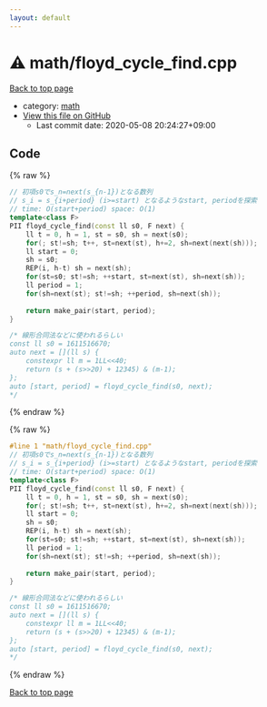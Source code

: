 ```yaml
---
layout: default
---
```


<!-- mathjax config similar to math.stackexchange -->
<script type="text/javascript" async
  src="https://cdnjs.cloudflare.com/ajax/libs/mathjax/2.7.5/MathJax.js?config=TeX-MML-AM_CHTML">
</script>
<script type="text/x-mathjax-config">
  MathJax.Hub.Config({
    TeX: { equationNumbers: { autoNumber: "AMS" }},
    tex2jax: {
      inlineMath: [ ['$','$'] ],
      processEscapes: true
    },
    "HTML-CSS": { matchFontHeight: false },
    displayAlign: "left",
    displayIndent: "2em"
  });
</script>

<script type="text/javascript" src="https://cdnjs.cloudflare.com/ajax/libs/jquery/3.4.1/jquery.min.js"></script>
<script src="https://cdn.jsdelivr.net/npm/jquery-balloon-js@1.1.2/jquery.balloon.min.js" integrity="sha256-ZEYs9VrgAeNuPvs15E39OsyOJaIkXEEt10fzxJ20+2I=" crossorigin="anonymous"></script>
<script type="text/javascript" src="../../assets/js/copy-button.js"></script>
<link rel="stylesheet" href="../../assets/css/copy-button.css" />


# :warning: math/floyd_cycle_find.cpp

<a href="../../index.html">Back to top page</a>

* category: <a href="../../index.html#7e676e9e663beb40fd133f5ee24487c2">math</a>
* <a href="{{ site.github.repository_url }}/blob/master/math/floyd_cycle_find.cpp">View this file on GitHub</a>
    - Last commit date: 2020-05-08 20:24:27+09:00




## Code

<a id="unbundled"></a>
{% raw %}
```cpp
// 初項s0でs_n=next(s_{n-1})となる数列
// s_i = s_{i+period} (i>=start) となるようなstart, periodを探索
// time: O(start+period) space: O(1)
template<class F>
PII floyd_cycle_find(const ll s0, F next) {
    ll t = 0, h = 1, st = s0, sh = next(s0);
    for(; st!=sh; t++, st=next(st), h+=2, sh=next(next(sh)));
    ll start = 0;
    sh = s0; 
    REP(i, h-t) sh = next(sh);
    for(st=s0; st!=sh; ++start, st=next(st), sh=next(sh));
    ll period = 1;
    for(sh=next(st); st!=sh; ++period, sh=next(sh));
    
    return make_pair(start, period);
}

/* 線形合同法などに使われるらしい
const ll s0 = 1611516670;
auto next = [](ll s) { 
    constexpr ll m = 1LL<<40;
    return (s + (s>>20) + 12345) & (m-1); 
};
auto [start, period] = floyd_cycle_find(s0, next); 
*/
```
{% endraw %}

<a id="bundled"></a>
{% raw %}
```cpp
#line 1 "math/floyd_cycle_find.cpp"
// 初項s0でs_n=next(s_{n-1})となる数列
// s_i = s_{i+period} (i>=start) となるようなstart, periodを探索
// time: O(start+period) space: O(1)
template<class F>
PII floyd_cycle_find(const ll s0, F next) {
    ll t = 0, h = 1, st = s0, sh = next(s0);
    for(; st!=sh; t++, st=next(st), h+=2, sh=next(next(sh)));
    ll start = 0;
    sh = s0; 
    REP(i, h-t) sh = next(sh);
    for(st=s0; st!=sh; ++start, st=next(st), sh=next(sh));
    ll period = 1;
    for(sh=next(st); st!=sh; ++period, sh=next(sh));
    
    return make_pair(start, period);
}

/* 線形合同法などに使われるらしい
const ll s0 = 1611516670;
auto next = [](ll s) { 
    constexpr ll m = 1LL<<40;
    return (s + (s>>20) + 12345) & (m-1); 
};
auto [start, period] = floyd_cycle_find(s0, next); 
*/

```
{% endraw %}

<a href="../../index.html">Back to top page</a>

